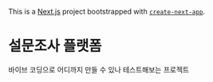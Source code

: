 This is a [Next.js](https://nextjs.org) project bootstrapped with [`create-next-app`](https://nextjs.org/docs/app/api-reference/cli/create-next-app).

# 설문조사 플랫폼

바이브 코딩으로 어디까지 만들 수 있나 테스트해보는 프로젝트